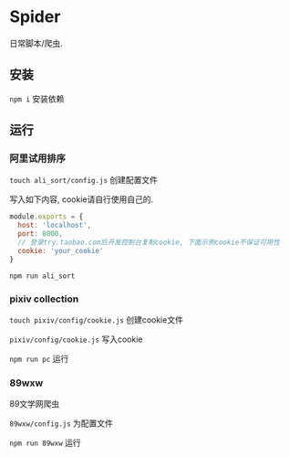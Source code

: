 # Spider

日常脚本/爬虫.

## 安装

`npm i` 安装依赖

## 运行

### 阿里试用排序

`touch ali_sort/config.js` 创建配置文件

写入如下内容, cookie请自行使用自己的.

```js
module.exports = {
  host: 'localhost',
  port: 8000,
  // 登录try.taobao.com后开发控制台复制cookie, 下面示例cookie不保证可用性
  cookie: 'your_cookie'
}
```

`npm run ali_sort`

### pixiv collection

`touch pixiv/config/cookie.js` 创建cookie文件

`pixiv/config/cookie.js` 写入cookie

`npm run pc` 运行

### 89wxw

89文学网爬虫

`89wxw/config.js` 为配置文件

`npm run 89wxw` 运行

